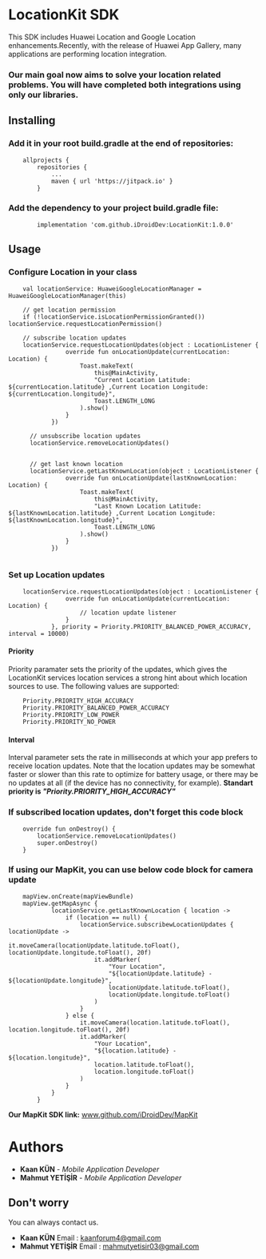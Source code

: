 # LocationKit SDK

This SDK includes Huawei Location and Google Location enhancements.Recently, with the release of Huawei App Gallery, many applications are performing location integration.

### Our main goal now aims to solve your location related problems. You will have completed both integrations using only our libraries.

## Installing

### Add it in your root build.gradle at the end of repositories:
```
	allprojects {
		repositories {
			...
			maven { url 'https://jitpack.io' }
		}
```

### Add the dependency to your project build.gradle file:
```
        implementation 'com.github.iDroidDev:LocationKit:1.0.0'
```

## Usage

### Configure Location in your class
```
    val locationService: HuaweiGoogleLocationManager = HuaweiGoogleLocationManager(this)
    
    // get location permission
    if (!locationService.isLocationPermissionGranted()) locationService.requestLocationPermission()
    
    // subscribe location updates
    locationService.requestLocationUpdates(object : LocationListener {
                override fun onLocationUpdate(currentLocation: Location) {
                    Toast.makeText(
                        this@MainActivity,
                        "Current Location Latitude: ${currentLocation.latitude} ,Current Location Longitude: ${currentLocation.longitude}",
                        Toast.LENGTH_LONG
                    ).show()
                }
            })
      
      // unsubscribe location updates
      locationService.removeLocationUpdates()
      
      
      // get last known location
      locationService.getLastKnownLocation(object : LocationListener {
                override fun onLocationUpdate(lastKnownLocation: Location) {
                    Toast.makeText(
                        this@MainActivity,
                        "Last Known Location Latitude: ${lastKnownLocation.latitude} ,Current Location Longitude: ${lastKnownLocation.longitude}",
                        Toast.LENGTH_LONG
                    ).show()
                }
            })
    
```

### Set up Location updates
```
    locationService.requestLocationUpdates(object : LocationListener {
                override fun onLocationUpdate(currentLocation: Location) {
                    // location update listener
                }
            }, priority = Priority.PRIORITY_BALANCED_POWER_ACCURACY, interval = 10000)
```

#### Priority
Priority paramater sets the priority of the updates, which gives the LocationKit services location services a strong hint about which location sources to use. The following values are supported:
```
    Priority.PRIORITY_HIGH_ACCURACY
    Priority.PRIORITY_BALANCED_POWER_ACCURACY
    Priority.PRIORITY_LOW_POWER
    Priority.PRIORITY_NO_POWER
```

#### Interval
Interval parameter sets the rate in milliseconds at which your app prefers to receive location updates. Note that the location updates may be somewhat faster or slower than this rate to optimize for battery usage, or there may be no updates at all (if the device has no connectivity, for example). **Standart priority is _"Priority.PRIORITY_HIGH_ACCURACY"_**


### If subscribed location updates, don't forget this code block
```
    override fun onDestroy() {
        locationService.removeLocationUpdates()
        super.onDestroy()
    }
```

### If using our MapKit, you can use below code block for camera update
```
    mapView.onCreate(mapViewBundle)
    mapView.getMapAsync {
            locationService.getLastKnownLocation { location ->
                if (location == null) {
                    locationService.subscribewLocationUpdates { locationUpdate ->
                        it.moveCamera(locationUpdate.latitude.toFloat(), locationUpdate.longitude.toFloat(), 20f)
                        it.addMarker(
                            "Your Location",
                            "${locationUpdate.latitude} - ${locationUpdate.longitude}",
                            locationUpdate.latitude.toFloat(),
                            locationUpdate.longitude.toFloat()
                        )
                    }
                } else {
                    it.moveCamera(location.latitude.toFloat(), location.longitude.toFloat(), 20f)
                    it.addMarker(
                        "Your Location",
                        "${location.latitude} - ${location.longitude}",
                        location.latitude.toFloat(),
                        location.longitude.toFloat()
                    )
                }
            }
        }
```
**Our MapKit SDK link:** www.github.com/iDroidDev/MapKit


# Authors

* **Kaan KÜN** - *Mobile Application Developer*
* **Mahmut YETİŞİR** - *Mobile Application Developer*

## Don't worry
You can always contact us.
* **Kaan KÜN** Email : kaanforum4@gmail.com
* **Mahmut YETİŞİR** Email : mahmutyetisir03@gmail.com

